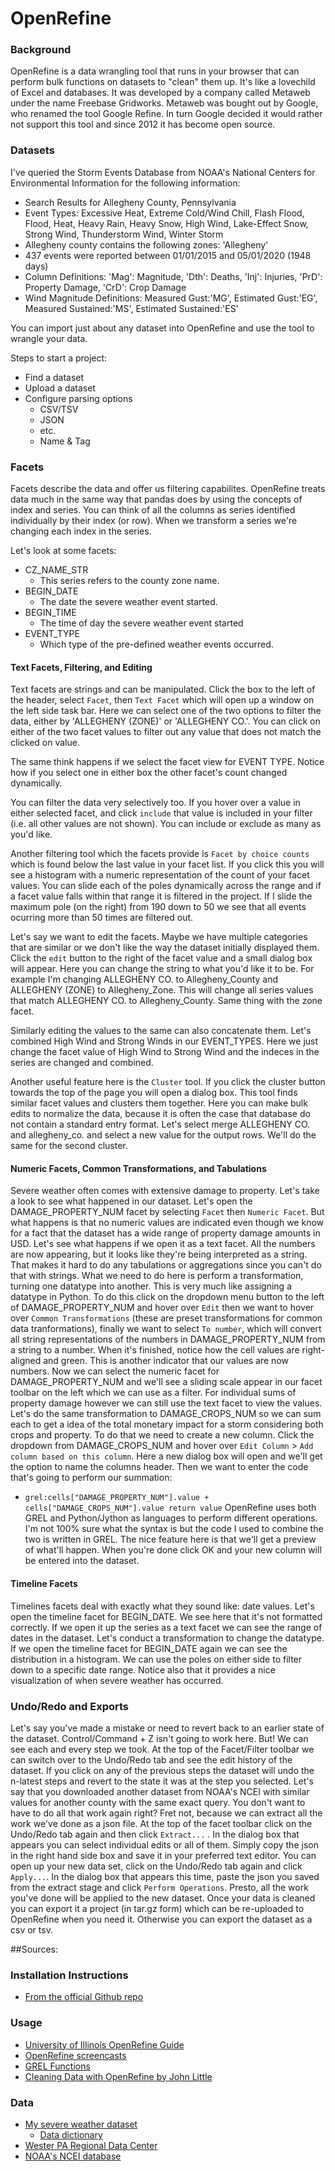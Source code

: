 # OpenRefine

### Background
OpenRefine is a data wrangling tool that runs in your browser that can perform bulk functions on datasets to "clean" them up. It's like a lovechild of Excel and databases. It was developed by a company called Metaweb under the name Freebase Gridworks. Metaweb was bought out by Google, who renamed the tool Google Refine. In turn Google decided it would rather not support this tool and since 2012 it has become open source. 

### Datasets
I've queried the Storm Events Database from NOAA's National Centers for Environmental Information for the following information:
* Search Results for Allegheny County, Pennsylvania
* Event Types: Excessive Heat, Extreme Cold/Wind Chill, Flash Flood, Flood, Heat, Heavy Rain, Heavy Snow, High Wind, Lake-Effect Snow, Strong Wind, Thunderstorm Wind, Winter Storm
* Allegheny county contains the following zones:
'Allegheny'
* 437 events were reported between 01/01/2015 and 05/01/2020 (1948 days)
* Column Definitions: 'Mag': Magnitude, 'Dth': Deaths, 'Inj': Injuries, 'PrD': Property Damage, 'CrD': Crop Damage
* Wind Magnitude Definitions: Measured Gust:'MG', Estimated Gust:'EG', Measured Sustained:'MS', Estimated Sustained:'ES'

You can import just about any dataset into OpenRefine and use the tool to wrangle your data.

Steps to start a project:
* Find a dataset
* Upload a dataset 
* Configure parsing options
    * CSV/TSV
    * JSON
    * etc.
    * Name & Tag


### Facets
Facets describe the data and offer us filtering capabilites. OpenRefine treats data much in the same way that pandas does by using the concepts of index and series. You can think of all the columns as series identified individually by their index (or row). When we transform a series we're changing each index in the series. 

Let's look at some facets:
* CZ_NAME_STR
    * This series refers to the county zone name.
* BEGIN_DATE
    * The date the severe weather event started.
* BEGIN_TIME
    * The time of day the severe weather event started
* EVENT_TYPE
    * Which type of the pre-defined weather events occurred.

#### Text Facets, Filtering, and Editing
Text facets are strings and can be manipulated. Click the box to the left of the header, select `Facet`, then `Text Facet` which will open up a window on the left side task bar. Here we can select one of the two options to filter the data, either by 'ALLEGHENY (ZONE)' or 'ALLEGHENY CO.'. You can click on either of the two facet values to filter out any value that does not match the clicked on value.

The same think happens if we select the facet view for EVENT TYPE. Notice how if you select one in either box the other facet's count changed dynamically.

You can filter the data very selectively too. If you hover over a value in either selected facet, and click `include` that value is included in your filter (i.e. all other values are not shown). You can include or exclude as many as you'd like.

Another filtering tool which the facets provide is `Facet by choice counts` which is found below the last value in your facet list. If you click this you will see a histogram with a numeric representation of the count of your facet values. You can slide each of the poles dynamically across the range and if a facet value falls within that range it is filtered in the project. If I slide the maximum pole (on the right) from 190 down to 50 we see that all events ocurring more than 50 times are filtered out.

Let's say we want to edit the facets. Maybe we have multiple categories that are similar or we don't like the way the dataset initially displayed them. Click the `edit` button to the right of the facet value and a small dialog box will appear. Here you can change the string to what you'd like it to be. For example I'm changing ALLEGHENY CO. to Allegheny_County and ALLEGHENY (ZONE) to Allegheny_Zone. This will change all series values that match ALLEGHENY CO. to Allegheny_County. Same thing with the zone facet.

Similarly editing the values to the same can also concatenate them. Let's combined High Wind and Strong Winds in our EVENT_TYPES. Here we just change the facet value of High Wind to Strong Wind and the indeces in the series are changed and combined.

Another useful feature here is the `Cluster` tool. If you click the cluster button towards the top of the page you will open a dialog box. This tool finds similar facet values and clusters them together. Here you can make bulk edits to normalize the data, because it is often the case that database do not contain a standard entry format. Let's select merge ALLEGHENY CO. and allegheny_co. and select a new value for the output rows. We'll do the same for the second cluster.

#### Numeric Facets, Common Transformations, and Tabulations
Severe weather often comes with extensive damage to property. Let's take a look to see what happened in our dataset. Let's open the DAMAGE_PROPERTY_NUM facet by selecting `Facet` then `Numeric Facet`. But what happens is that no numeric values are indicated even though we know for a fact that the dataset has a wide range of property damage amounts in USD. Let's see what happens if we open it as a text facet.
All the numbers are now appearing, but it looks like they're being interpreted as a string. That makes it hard to do any tabulations or aggregations since you can't do that with strings. 
What we need to do here is perform a transformation, turning one datatype into another. This is very much like assigning a datatype in Python. To do this click on the dropdown menu button to the left of DAMAGE_PROPERTY_NUM and hover over `Edit` then we want to hover over `Common Transformations` (these are preset transformations for common data tranformations), finally we want to select `To number`, which will convert all string representations of the numbers in DAMAGE_PROPERTY_NUM from a string to a number. When it's finished, notice how the cell values are right-aligned and green. This is another indicator that our values are now numbers.
Now we can select the numeric facet for DAMAGE_PROPERTY_NUM and we'll see a sliding scale appear in our facet toolbar on the left which we can use as a filter. For individual sums of property damage however we can still use the text facet to view the values. Let's do the same transformation to DAMAGE_CROPS_NUM so we can sum each to get a idea of the total monetary impact for a storm considering both crops and property.
To do that we need to create a new column. Click the dropdown from DAMAGE_CROPS_NUM and hover over `Edit Column` > `Add column based on this column`. Here a new dialog box will open and we'll get the option to name the columns header. Then we want to enter the code that's going to perform our summation:
* `grel:cells["DAMAGE_PROPERTY_NUM"].value + cells["DAMAGE_CROPS_NUM"].value return value` 
OpenRefine uses both GREL and Python/Jython as languages to perform different operations. I'm not 100% sure what the syntax is but the code I used to combine the two is written in GREL. The nice feature here is that we'll get a preview of what'll happen. When you're done click OK and your new column will be entered into the dataset.

#### Timeline Facets
Timelines facets deal with exactly what they sound like: date values. Let's open the timeline facet for BEGIN_DATE. We see here that it's not formatted correctly. If we open it up the series as a text facet we can see the range of dates in the dataset. Let's conduct a transformation to change the datatype. If we open the timeline facet for BEGIN_DATE again we can see the distribution in a histogram. We can use the poles on either side to filter down to a specific date range. Notice also that it provides a nice visualization of when severe weather has occurred.


### Undo/Redo and Exports
Let's say you've made a mistake or need to revert back to an earlier state of the dataset. Control/Command + Z isn't going to work here. But! We can see each and every step we took. At the top of the Facet/Filter toolbar we can switch over to the Undo/Redo tab and see the edit history of the dataset. If you click on any of the previous steps the dataset will undo the n-latest steps and revert to the state it was at the step you selected.
Let's say that you downloaded another dataset from NOAA's NCEI with similar values for another county with the same exact query. You don't want to have to do all that work again right? Fret not, because we can extract all the work we've done as a json file. At the top of the facet toolbar click on the Undo/Redo tab again and then click `Extract...` . In the dialog box that appears you can select individual edits or all of them. Simply copy the json in the right hand side box and save it in your preferred text editor. You can open up your new data set, click on the Undo/Redo tab again and click `Apply...`. In the dialog box that appears this time, paste the json you saved from the extract stage and click `Perform Operations`. Presto, all the work you've done will be applied to the new dataset.
Once your data is cleaned you can export it a project (in tar.gz form) which can be re-uploaded to OpenRefine when you need it. Otherwise you can export the dataset as a csv or tsv.


##Sources: 

### Installation Instructions
* [From the official Github repo](https://github.com/OpenRefine/OpenRefine/wiki/Installation-Instructions)

### Usage
* [University of Illinois OpenRefine Guide](https://guides.library.illinois.edu/openrefine)
* [OpenRefine screencasts](https://github.com/OpenRefine/OpenRefine/wiki/Screencasts)
* [GREL Functions](https://github.com/OpenRefine/OpenRefine/wiki/GREL-Functions)
* [Cleaning Data with OpenRefine by John Little](https://libjohn.github.io/openrefine/index.html)


### Data
* [My severe weather dataset](https://www.ncdc.noaa.gov/stormevents/listevents.jsp?eventType=%28Z%29+Excessive+Heat&eventType=%28Z%29+Extreme+Cold%2FWind+Chill&eventType=%28C%29+Flash+Flood&eventType=%28Z%29+Flood&eventType=%28Z%29+Heat&eventType=%28C%29+Heavy+Rain&eventType=%28Z%29+Heavy+Snow&eventType=%28Z%29+High+Wind&eventType=%28Z%29+Lake-Effect+Snow&eventType=%28Z%29+Strong+Wind&eventType=%28C%29+Thunderstorm+Wind&eventType=%28Z%29+Winter+Storm&beginDate_mm=01&beginDate_dd=01&beginDate_yyyy=2015&endDate_mm=05&endDate_dd=01&endDate_yyyy=2020&county=ALLEGHENY%3A3&hailfilter=0.00&tornfilter=0&windfilter=000&sort=DT&submitbutton=Search&statefips=42%2CPENNSYLVANIA)
    * [Data dictionary](https://www1.ncdc.noaa.gov/pub/data/swdi/stormevents/csvfiles/Storm-Data-Export-Format.pdf)
* [Wester PA Regional Data Center](http://www.wprdc.org/)
* [NOAA's NCEI database](https://www.ncdc.noaa.gov/stormevents/)







